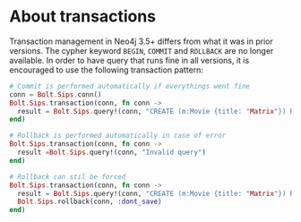 # About transactions

Transaction management in Neo4j 3.5+ differs from what it was in prior versions.
The cypher keyword `BEGIN`, `COMMIT` and `ROLLBACK` are no longer available.
In order to have query that runs fine in all versions, it is encouraged to use the following transaction pattern:

```elixir
# Commit is performed automatically if everythings went fine
conn = Bolt.Sips.conn()
Bolt.Sips.transaction(conn, fn conn ->
  result = Bolt.Sips.query!(conn, "CREATE (m:Movie {title: "Matrix"}) RETURN m")
end)

# Rollback is performed automatically in case of error
Bolt.Sips.transaction(conn, fn conn ->
  result =Bolt.Sips.query!(conn, "Invalid query")
end)

# Rollback can stil be forced
Bolt.Sips.transaction(conn, fn conn ->
  result = Bolt.Sips.query!(conn, "CREATE (m:Movie {title: "Matrix"}) RETURN m")
  Bolt.Sips.rollback(conn, :dont_save)
end)
```